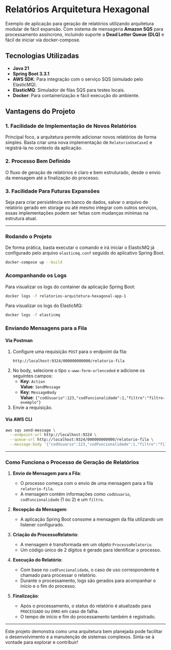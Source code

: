 # Relatórios Arquitetura Hexagonal

Exemplo de aplicação para geração de relatórios utilizando arquitetura modular de fácil expansão.
Com sistema de mensageria **Amazon SQS** para processamento assíncrono, incluindo suporte a **Dead Letter Queue (DLQ)** e fácil de iniciar via docker-compose.
## Tecnologias Utilizadas

- **Java 21**
- **Spring Boot 3.3.1**
- **AWS SDK**: Para integração com o serviço SQS (simulado pelo ElasticMQ).
- **ElasticMQ**: Simulador de filas SQS para testes locais.
- **Docker**: Para containerização e fácil execução do ambiente.

## Vantagens do Projeto

### 1. **Facilidade de Implementação de Novos Relatórios**
Principal foco, a arquitetura permite adicionar novos relatórios de forma simples. Basta criar uma nova implementação de `RelatorioUseCaseI` e registrá-la no contexto da aplicação.

### 2. **Processo Bem Definido**
O fluxo de geração de relatórios é claro e bem estruturado, desde o envio da mensagem até a finalização do processo.

### 3. **Facilidade Para Futuras Expansões**
Seja para criar persistência em banco de dados, salvar o arquivo de relatório gerado em storage ou até mesmo integrar com outros serviços, essas implementações podem ser feitas com mudanças mínimas na estrutura atual.

---
### Rodando o Projeto

De forma prática, basta executar o comando e irá iniciar o ElasticMQ já configurado pelo arquivo `elasticmq.conf` seguido do aplicativo Spring Boot.
```bash
docker-compose up --build
```

### Acompanhando os Logs

Para visualizar os logs do container da aplicação Spring Boot:
```bash
docker logs -f relatorios-arquitetura-hexagonal-app-1
```

Para visualizar os logs do ElasticMQ:
```bash
docker logs -f elasticmq
```

### Enviando Mensagens para a Fila

#### Via Postman
1. Configure uma requisição `POST` para o endpoint da fila:
   ```
   http://localhost:9324/000000000000/relatorio-fila
   ```
2. No body, selecione o tipo `x-www-form-urlencoded` e adicione os seguintes campos:
   - **Key**: `Action`  
     **Value**: `SendMessage`
   - **Key**: `MessageBody`  
     **Value**: `{"codUsuario":123,"codFuncionalidade":1,"filtro":"filtro-exemplo"}`
3. Envie a requisição.

#### Via AWS CLI
```bash
aws sqs send-message \
  --endpoint-url http://localhost:9324 \
  --queue-url http://localhost:9324/000000000000/relatorio-fila \
  --message-body '{"codUsuario":123,"codFuncionalidade":1,"filtro":"filtro-exemplo"}'
```

---
### Como Funciona o Processo de Geração de Relatórios

1. **Envio de Mensagem para a Fila**:
    - O processo começa com o envio de uma mensagem para a fila `relatorio-fila`.
    - A mensagem contém informações como `codUsuario`, `codFuncionalidade` (1 ou 2) e um `filtro`.

2. **Recepção da Mensagem**:
    - A aplicação Spring Boot consome a mensagem da fila utilizando um listener configurado.

3. **Criação do ProcessoRelatorio**:
    - A mensagem é transformada em um objeto `ProcessoRelatorio`.
    - Um código único de 2 dígitos é gerado para identificar o processo.

4. **Execução do Relatório**:
    - Com base no `codFuncionalidade`, o caso de uso correspondente é chamado para processar o relatório.
    - Durante o processamento, logs são gerados para acompanhar o início e o fim do processo.

5. **Finalização**:
    - Após o processamento, o status do relatório é atualizado para `PROCESSADO` ou `ERRO` em caso de falha.
    - O tempo de início e fim do processamento também é registrado.
---

Este projeto demonstra como uma arquitetura bem planejada pode facilitar o desenvolvimento e a manutenção de sistemas complexos. Sinta-se à vontade para explorar e contribuir!
